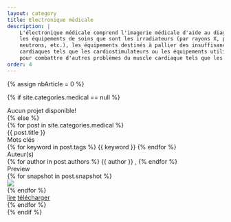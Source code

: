 ```yaml
---
layout: category
title: Electronique médicale
description: |
    L'électronique médicale comprend l'imagerie médicale d'aide au diagnostic, 
    les équipements de soins que sont les irradiateurs (par rayons X, par 
    neutrons, etc.), les équipements destinés à pallier des insuffisances 
    cardiaques tels que les cardiostimulateurs ou les équipements utilisés 
    pour combattre d'autres problèmes du muscle cardiaque tels que les défibrillateurs.
order: 4
---
```


{% assign nbArticle = 0 %}

{% if site.categories.medical == null %}
<div class="row"> Aucun projet disponible! </div>
{% else %}
<div class="row">
{% for post in site.categories.medical %}
<div class="col m6 s12">
<div class="card white">
<div class="card-content grey-text text-darken-2">
<span class="card-title"> {{ post.title }} </span>
<div class="row">
<div class="project-h">Mots clés</div> 
<div>
<!-- keywords -->
{% for keyword in post.tags %}
<span class="keyword"> {{ keyword }} </span>
{% endfor %}
</div>
<div class="project-h">Auteur(s)</div>
<div>
<!-- authors name -->
{% for author in post.authors %}
<span class="author"> {{ author }} </span>, 
{% endfor %}
</div>
</div>
<div class="row">
<div class="project-h">Preview</div>
{% for snapshot in post.snapshot %}
<div class="col l6 m6 s12">
    <img class="responsive-img" src="/images/{{ snapshot }}" />
</div>
{% endfor %}
</div>
<div class="card-action">
<a href="#" class="grey-text darken-3">lire</a>
<a href="/downloads/{{ post.download }}" class="grey-text darken-3">télécharger</a>
</div>
</div>
</div>
</div>
    {% endfor %}
</div>
{% endif %}


